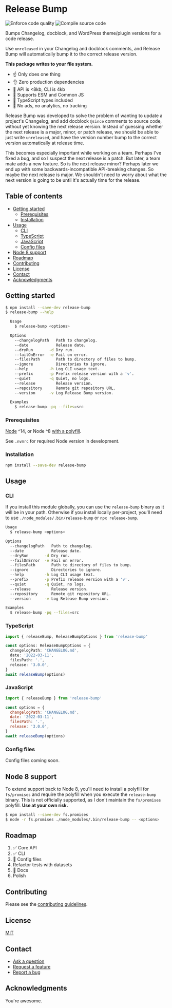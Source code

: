 # Release Bump

![Enforce code quality](https://github.com/paulshryock/release-bump/actions/workflows/quality.yml/badge.svg)
![Compile source code](https://github.com/paulshryock/release-bump/actions/workflows/compile.yml/badge.svg)

Bumps Changelog, docblock, and WordPress theme/plugin versions for a code release.

Use `unreleased` in your Changelog and docblock comments, and Release Bump will automatically bump it to the correct release version.

**This package writes to your file system.**

- ☝️ Only does one thing
- 👌 Zero production dependencies
- 🤏 API is <8kb, CLI is 4kb
- 🤙 Supports ESM and Common JS
- 🤘 TypeScript types included
- 🙌 No ads, no analytics, no tracking

Release Bump was developed to solve the problem of wanting to update a project's Changelog, and add docblock `@since` comments to source code, without yet knowing the next release version. Instead of guessing whether the next release is a major, minor, or patch release, we should be able to just write `unreleased`, and have the version number bump to the correct version automatically at release time.

This becomes especially important while working on a team. Perhaps I've fixed a bug, and so I suspect the next release is a patch. But later, a team mate adds a new feature. So is the next release minor? Perhaps later we end up with some backwards-incompatible API-breaking changes. So maybe the next release is major. We shouldn't need to worry about what the next version is going to be until it's actually time for the release.

## Table of contents

- [Getting started](#getting-started)
  - [Prerequisites](#prerequisites)
  - [Installation](#installation)
- [Usage](#usage)
  - [CLI](#cli)
  - [TypeScript](#typescript)
  - [JavaScript](#javascript)
  - [Config files](#config-files)
- [Node 8 support](#node-8-support)
- [Roadmap](#roadmap)
- [Contributing](#contributing)
- [License](#license)
- [Contact](#contact)
- [Acknowledgments](#acknowledgments)

## Getting started

```bash
$ npm install --save-dev release-bump
$ release-bump --help

  Usage
    $ release-bump <options>

  Options
    --changelogPath   Path to changelog.
    --date            Release date.
    --dryRun       -d Dry run.
    --failOnError  -e Fail on error.
    --filesPath       Path to directory of files to bump.
    --ignore          Directories to ignore.
    --help         -h Log CLI usage text.
    --prefix       -p Prefix release version with a 'v'.
    --quiet        -q Quiet, no logs.
    --release         Release version.
    --repository      Remote git repository URL.
    --version      -v Log Release Bump version.

  Examples
    $ release-bump -pq --files=src
```

### Prerequisites

[Node](https://nodejs.org/en/download/package-manager/) ^14, or Node ^8 [with a polyfill](#node-8-support).

See `.nvmrc` for required Node version in development.

### Installation

```bash
npm install --save-dev release-bump
```

## Usage

### CLI

If you install this module globally, you can use the `release-bump` binary as it will be in your path. Otherwise if you install locally per-project, you'll need to use `./node_modules/.bin/release-bump` or `npx release-bump`.

```bash
Usage
  $ release-bump <options>

Options
  --changelogPath   Path to changelog.
  --date            Release date.
  --dryRun       -d Dry run.
  --failOnError  -e Fail on error.
  --filesPath       Path to directory of files to bump.
  --ignore          Directories to ignore.
  --help         -h Log CLI usage text.
  --prefix       -p Prefix release version with a 'v'.
  --quiet        -q Quiet, no logs.
  --release         Release version.
  --repository      Remote git repository URL.
  --version      -v Log Release Bump version.

Examples
  $ release-bump -pq --files=src

```

### TypeScript

```typescript
import { releaseBump, ReleaseBumpOptions } from 'release-bump'

const options: ReleaseBumpOptions = {
  changelogPath: 'CHANGELOG.md',
  date: '2022-03-11',
  filesPath: '.',
  release: '3.0.0',
}
await releaseBump(options)

```

### JavaScript

```javascript
import { releaseBump } from 'release-bump'

const options = {
  changelogPath: 'CHANGELOG.md',
  date: '2022-03-11',
  filesPath: '.',
  release: '3.0.0',
}
await releaseBump(options)

```

### Config files

Config files coming soon.

## Node 8 support

To extend support back to Node 8, you'll need to install a polyfill for `fs/promises` and require the polyfill when you execute the `release-bump` binary. This is not officially supported, as I don't maintain the `fs/promises` polyfill. **Use at your own risk.**

```bash
$ npm install --save-dev fs.promises
$ node -r fs.promises ./node_modules/.bin/release-bump -- <options>
```

## Roadmap

1. ✅ Core API
2. ✅ CLI
3. 🚧 Config files
4. Refactor tests with datasets
5. 🚧 Docs
6. Polish

## Contributing

Please see the [contributing guidelines](CONTRIBUTING.md).

## License

[MIT](LICENSE)

## Contact

- [Ask a question](https://github.com/paulshryock/release-bump/discussions/new)
- [Request a feature](https://github.com/paulshryock/release-bump/issues/new?assignees=&labels=&template=feature_request.md&title=)
- [Report a bug](https://github.com/paulshryock/release-bump/issues/new?assignees=&labels=&template=bug_report.md&title=)

## Acknowledgments

You're awesome.
